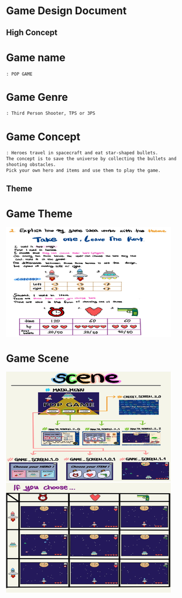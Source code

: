 Game Design Document
=====================
High Concept
--------------

# Game name 
    : POP GAME
# Game Genre
    : Third Person Shooter, TPS or 3PS
# Game Concept
    : Heroes travel in spacecraft and eat star-shaped bullets.          
    The concept is to save the universe by collecting the bullets and shooting obstacles.    
    Pick your own hero and items and use them to play the game.      

Theme
-------
# Game Theme 
<img src="images/theme.jpg" width ="450px" height ="300px" alt="Scene"></img><br/>

# Game Scene
<img src="images/scene1.jpg" width ="450px" height ="300px" alt="Scene"></img><br/>
<img src="images/scene2.jpg" width ="450px" height ="300px" alt="Scene"></img><br/>

